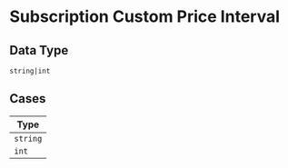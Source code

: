 
# Subscription Custom Price Interval

## Data Type

`string|int`

## Cases

| Type |
|  --- |
| `string` |
| `int` |

